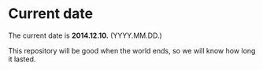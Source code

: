 # Current date

The current date is **2014.12.10.** (YYYY.MM.DD.)

This repository will be good when the world ends, so we will know how long it lasted.